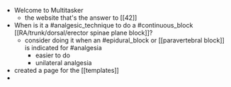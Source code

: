 - Welcome to Multitasker
	- the website that's the answer to [[42]]
- When is it a #analgesic_technique to do a #continuous_block [[RA/trunk/dorsal/erector spinae plane block]]?
	- consider doing it when an #epidural_block or [[paravertebral block]] is indicated for #analgesia
		- easier to do
		- unilateral analgesia
- created a page for the [[templates]]
-